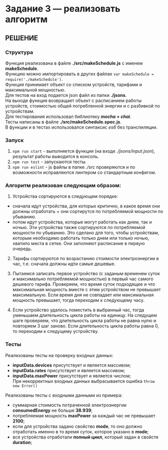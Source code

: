 # Задание 3 — реализовать алгоритм

## РЕШЕНИЕ

### Структура
Функция реализована в файле **./src/makeSchedule.js** с именем **makeSchedule**.   
Функцию можно импортировать в других файлах `var makeSchedule = require('./makeSchedule')`.   
Функция принимает объект со списком устройств, тарифами и максимальной мощностью.  
Для тестов на вход подается json файл из папки **./jsons**.  
На выходе функция возвращает объект с расписанием работы устройств, стоимостью общей потребленной энергии и с разбивкой по устройствам.   
Для тестирования использовал библиотеку ***mocha + chai***.  
Тесты написаны в файле **./src/makeSchedule.spec.js**.  
В функции и в тестах использовался синтаксис *es6* без транспиляции.

### Запуск
1. `npm run start` - выполняется функция (на входе *./jsons/input.json*), результат работы выводится в консоль.   
2. `npm run test` - запускаются тесты.   
3. `npm run eslint` - js файлы в папке *./src* проверяются и по возможности исправляются линтером со стандартным конфигом.   

### Алгоритм реализован следующим образом:
1. Устройства сортируются в следующем порядке: 
  - сначала идут устройства, для которых критично, в какое время они должны отработать + они сортирутся по потребляемой мощности по убыванию.  
  - потом идут устройства, которые могут работать как днем, так и ночью. Эти устройства также сортируются по потребляемой мощности по убыванию.
Это сделано для того, чтобы устройствам, которым необходимо работать только днем или только ночью, хватило места в сетке. Они заполняют расписание в первую очередь.

2. Тарифы сортируются по возрастанию стоимости электроэнергии в час, т.е. сначала должны идти самые дешевые.

3. Пытаемся записать первое устройство (с заданым временем суток и максимально потребляемой мощностью) в первый час самого дешевого тарифа.
Проверяем, что время суток подходящее и что максимальная мощность вместе с этим устройством не превышает максимальную. Если время дня не совпадает или максимальная мощность превышает, тогда переходим к следующему часу.

4. Если устройство удалось поместить в выбранный час, тогда уменьшаем длительность цикла работы на единицу.
На следущем шаге проверяем, что длительность цикла работы не равна нулю и повторяем 3 шаг заново.
Если длительность цикла работы равна 0, то переходим к следущему устройству.

### Тесты
Реализованы тесты на проверку входных данных:  
- **inputData.devices** присутствует и является массивом;  
- **inputData.rates** присутствует и является массивом;  
- **inputData.maxPower** присутствует и является числом;  
При некорректных входных данных выбрасывается ошибка `throw new Error()`  

Реализованы тесты с входными данными из примера:
- суммарная стоимость потраченной электроэнергии **consumedEnergy** не больше **38.939**;
- потребляемая мощность **maxPower** за каждый час не превышает **2100**;
- если для устройства задано свойство **mode**, то оно должно отработать именно в то время суток, которое указано в **mode**;  
- все устройства отработали **полный цикл**, который задан в свойсте **duration**;  

